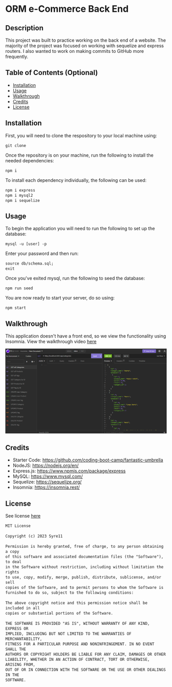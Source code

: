 # ORM e-Commerce Back End

## Description

This project was built to practice working on the back end of a website. The majority of the project was focused on working with sequelize and express routers. I also wanted to work on making commits to GitHub more frequently.

## Table of Contents (Optional)

- [Installation](#installation)
- [Usage](#usage)
- [Walkthrough](#walkthrough)
- [Credits](#credits)
- [License](#license)

## Installation

First, you will need to clone the respository to your local machine using:

    git clone

Once the repository is on your machine, run the following to install the needed dependencies:

    npm i

To install each dependency individually, the following can be used:

    npm i express
    npm i mysql2
    npm i sequelize

## Usage

To begin the application you will need to run the following to set up the database:

    mysql -u [user] -p

Enter your password and then run:

    source db/schema.sql;
    exit

Once you've exited mysql, run the following to seed the database:

    npm run seed

You are now ready to start your server, do so using:

    npm start

## Walkthrough

This application doesn't have a front end, so we view the functionality using Insomnia. View the walkthrough video [here](https://drive.google.com/file/d/1cL1GFmZzD_DjWyZuwDx9xz6K2FYgvaV5/view)

[![alt text](./assets/Insomnia%20Screenshot%202023-01-05%20165125.png)](https://drive.google.com/file/d/1cL1GFmZzD_DjWyZuwDx9xz6K2FYgvaV5/view)


## Credits

- Starter Code: https://github.com/coding-boot-camp/fantastic-umbrella
- NodeJS: https://nodejs.org/en/
- Express.js: https://www.npmjs.com/package/express
- MySQL: https://www.mysql.com/
- Sequelize: https://sequelize.org/
- Insomnia: https://insomnia.rest/

## License

See license [here](./LICENSE)

    MIT License

    Copyright (c) 2023 Syre11

    Permission is hereby granted, free of charge, to any person obtaining a copy
    of this software and associated documentation files (the "Software"), to deal
    in the Software without restriction, including without limitation the rights
    to use, copy, modify, merge, publish, distribute, sublicense, and/or sell
    copies of the Software, and to permit persons to whom the Software is
    furnished to do so, subject to the following conditions:

    The above copyright notice and this permission notice shall be included in all
    copies or substantial portions of the Software.

    THE SOFTWARE IS PROVIDED "AS IS", WITHOUT WARRANTY OF ANY KIND, EXPRESS OR
    IMPLIED, INCLUDING BUT NOT LIMITED TO THE WARRANTIES OF MERCHANTABILITY,
    FITNESS FOR A PARTICULAR PURPOSE AND NONINFRINGEMENT. IN NO EVENT SHALL THE
    AUTHORS OR COPYRIGHT HOLDERS BE LIABLE FOR ANY CLAIM, DAMAGES OR OTHER
    LIABILITY, WHETHER IN AN ACTION OF CONTRACT, TORT OR OTHERWISE, ARISING FROM,
    OUT OF OR IN CONNECTION WITH THE SOFTWARE OR THE USE OR OTHER DEALINGS IN THE
    SOFTWARE.